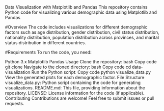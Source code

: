 
Data Visualization with Matplotlib and Pandas This repository contains Python code for visualizing various demographic data using Matplotlib and Pandas.

#Overview The code includes visualizations for different demographic factors such as age distribution, gender distribution, civil status distribution, nationality distribution, population distribution across provinces, and marital status distribution in different countries.

#Requirements To run the code, you need:

Python 3.x Matplotlib Pandas Usage Clone the repository: bash Copy code git clone  Navigate to the cloned directory: bash Copy code cd data-visualization Run the Python script: Copy code python visualize_data.py View the generated plots for each demographic factor. File Structure visualize_data.py: Python script containing the code for generating visualizations. README.md: This file, providing information about the repository. LICENSE: License information for the code (if applicable). Contributing Contributions are welcome! Feel free to submit issues or pull requests.

